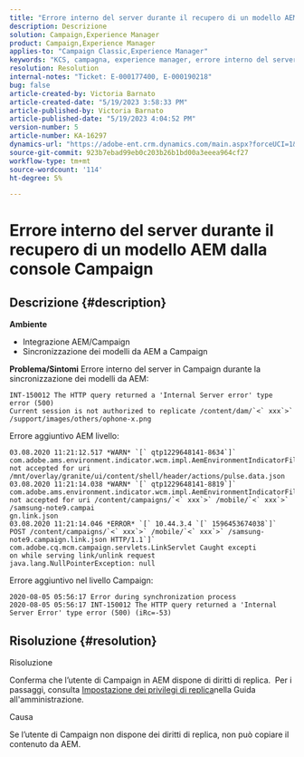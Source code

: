 ```yaml
---
title: "Errore interno del server durante il recupero di un modello AEM dalla console Campaign"
description: Descrizione
solution: Campaign,Experience Manager
product: Campaign,Experience Manager
applies-to: "Campaign Classic,Experience Manager"
keywords: "KCS, campagna, experience manager, errore interno del server, 500"
resolution: Resolution
internal-notes: "Ticket: E-000177400, E-000190218"
bug: false
article-created-by: Victoria Barnato
article-created-date: "5/19/2023 3:58:33 PM"
article-published-by: Victoria Barnato
article-published-date: "5/19/2023 4:04:52 PM"
version-number: 5
article-number: KA-16297
dynamics-url: "https://adobe-ent.crm.dynamics.com/main.aspx?forceUCI=1&pagetype=entityrecord&etn=knowledgearticle&id=a4afe8fb-5df6-ed11-8848-6045bd0065b6"
source-git-commit: 923b7ebad99eb0c203b26b1bd00a3eeea964cf27
workflow-type: tm+mt
source-wordcount: '114'
ht-degree: 5%

---
```


# Errore interno del server durante il recupero di un modello AEM dalla console Campaign

## Descrizione {#description}

<b>Ambiente</b>
- Integrazione AEM/Campaign
- Sincronizzazione dei modelli da AEM a Campaign

<b>Problema/Sintomi</b>
Errore interno del server in Campaign durante la sincronizzazione dei modelli da AEM:


```
INT-150012 The HTTP query returned a 'Internal Server error' type error (500)
Current session is not authorized to replicate /content/dam/`<` xxx`>` /support/images/others/ophone-x.png
```


Errore aggiuntivo AEM livello:


```
03.08.2020 11:21:12.517 *WARN* `[` qtp1229648141-8634`]`  com.adobe.ams.environment.indicator.wcm.impl.AemEnvironmentIndicatorFilter not accepted for uri /mnt/overlay/granite/ui/content/shell/header/actions/pulse.data.json
03.08.2020 11:21:14.038 *WARN* `[` qtp1229648141-8819`]`  com.adobe.ams.environment.indicator.wcm.impl.AemEnvironmentIndicatorFilter not accepted for uri /content/campaigns/`<` xxx`>` /mobile/`<` xxx`>` /samsung-note9.campai
gn.link.json
03.08.2020 11:21:14.046 *ERROR* `[` 10.44.3.4 `[` 1596453674038`]`  POST /content/campaigns/`<` xxx`>` /mobile/`<` xxx`>` /samsung-note9.campaign.link.json HTTP/1.1`]`  com.adobe.cq.mcm.campaign.servlets.LinkServlet Caught excepti
on while serving link/unlink request
java.lang.NullPointerException: null
```


Errore aggiuntivo nel livello Campaign:


```
2020-08-05 05:56:17 Error during synchronization process
2020-08-05 05:56:17 INT-150012 The HTTP query returned a 'Internal Server Error' type error (500) (iRc=-53)
```





## Risoluzione {#resolution}


Risoluzione

Conferma che l’utente di Campaign in AEM dispone di diritti di replica.  Per i passaggi, consulta [Impostazione dei privilegi di replica](https://experienceleague.adobe.com/docs/experience-manager-65/administering/security/security.html?lang=en#setting-replication-privileges)nella Guida all&#39;amministrazione.

Causa

Se l’utente di Campaign non dispone dei diritti di replica, non può copiare il contenuto da AEM.



